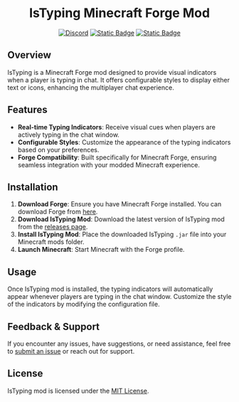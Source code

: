 
<h1 align="center">IsTyping Minecraft Forge Mod</h1>

<p align="center">
    <a href="https://discordapp.com/users/925538473044234260"><img alt="Discord" src="https://img.shields.io/discord/1042382754857357323?style=flat-square&logo=discord&logoColor=white&label=Discord&color=white"></a>
    <a href="https://github.com/N0edL/istyping/blob/master/src/main/resources/META-INF/mods.toml"><img alt="Static Badge" src="https://img.shields.io/badge/version-1.1-white?style=flat-square&logo=conventionalcommits&logoColor=white"></a>
    <a href="https://www.curseforge.com/minecraft/mc-mods/istyping"><img alt="Static Badge" src="https://img.shields.io/badge/CurstForge-Is_Typing_1.1-white?style=flat-square&logo=CurseForge&logoColor=white"></a>
</p>

## Overview

IsTyping is a Minecraft Forge mod designed to provide visual indicators when a player is typing in chat. It offers configurable styles to display either text or icons, enhancing the multiplayer chat experience.

## Features

- **Real-time Typing Indicators**: Receive visual cues when players are actively typing in the chat window.
- **Configurable Styles**: Customize the appearance of the typing indicators based on your preferences.
- **Forge Compatibility**: Built specifically for Minecraft Forge, ensuring seamless integration with your modded Minecraft experience.

## Installation

1. **Download Forge**: Ensure you have Minecraft Forge installed. You can download Forge from [here](https://files.minecraftforge.net/).
2. **Download IsTyping Mod**: Download the latest version of IsTyping mod from the [releases page](https://github.com/N0edL/istyping/releases).
3. **Install IsTyping Mod**: Place the downloaded IsTyping `.jar` file into your Minecraft mods folder.
4. **Launch Minecraft**: Start Minecraft with the Forge profile.

## Usage

Once IsTyping mod is installed, the typing indicators will automatically appear whenever players are typing in the chat window. Customize the style of the indicators by modifying the configuration file.

## Feedback & Support

If you encounter any issues, have suggestions, or need assistance, feel free to [submit an issue](https://github.com/N0edL/istyping/issues) or reach out for support.

## License

IsTyping mod is licensed under the [MIT License](LICENSE.md).

